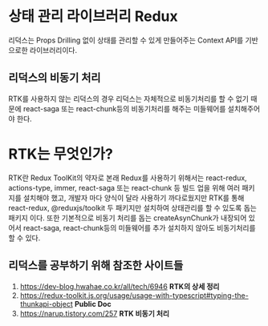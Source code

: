 # 상태 관리 라이브러리 Redux

리덕스는 Props Drilling 없이 상태를 관리할 수 있게 만들어주는 Context API를 기반으로한 라이브러리이다.

## 리덕스의 비동기 처리

RTK를 사용하지 않는 리덕스의 경우 리덕스는 자체적으로 비동기처리를 할 수 없기 때문에 react-saga 또는 react-chunk등의 비동기처리를 해주는 미들웨어를 설치해주어야 한다.

# RTK는 무엇인가?

RTK란 Redux ToolKit의 약자로 본래 Redux를 사용하기 위해서는 react-redux, actions-type, immer, react-saga 또는 react-chunk 등 빌드 업을 위해 여러 패키지를 설치해야 했고, 개발자 마다 양식이 달라 사용하기 까다로웠지만 RTK를 통해 react-redux, @reduxjs/toolkit 두 패키지만 설치하여 상태관리를 할 수 있도록 돕는 패키지 이다. 또한 기본적으로 비동기 처리를 돕는 createAsynChunk가 내장되어 있어서 react-saga, react-chunk등의 미들웨어를 추가 설치하지 않아도 비동기처리를 할 수 있다.

## 리덕스를 공부하기 위해 참조한 사이트들

1. https://dev-blog.hwahae.co.kr/all/tech/6946 **RTK의 상세 정리**
2. https://redux-toolkit.js.org/usage/usage-with-typescript#typing-the-thunkapi-object **Public Doc**
3. https://narup.tistory.com/257 **RTK 비동기 처리**
